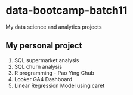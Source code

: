 # data-bootcamp-batch11
My data science and analytics projects

## My personal project

1. SQL supermarket analysis
2. SQL churn analysis
3. R programming - Pao Ying Chub
4. Looker GA4 Dashboard
5. Linear Regression Model using caret
